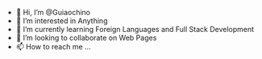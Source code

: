 - 👋 Hi, I’m @Guiaochino
- 👀 I’m interested in Anything
- 🌱 I’m currently learning Foreign Languages and Full Stack Development
- 💞️ I’m looking to collaborate on Web Pages
- 📫 How to reach me ...

<!---
Guiaochino/Guiaochino is a ✨ special ✨ repository because its `README.md` (this file) appears on your GitHub profile.
You can click the Preview link to take a look at your changes.
--->
